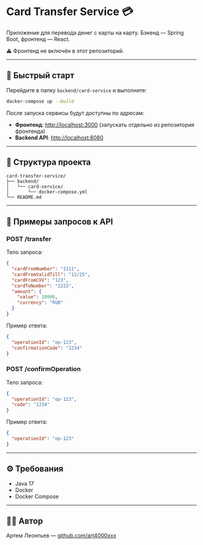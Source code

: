 # Card Transfer Service 💳

Приложение для перевода денег с карты на карту. Бэкенд — Spring Boot, фронтенд — React.

⚠️ Фронтенд не включён в этот репозиторий. 

---

## 🚀 Быстрый старт

Перейдите в папку `backend/card-service` и выполните:

```bash
docker-compose up --build
```

После запуска сервисы будут доступны по адресам:

* **Фронтенд**: [http://localhost:3000](http://localhost:3000)  (запускать отдельно из репозитория фронтенда)
* **Backend API**: [http://localhost:8080](http://localhost:8080)

---

## 📂 Структура проекта

```
card-transfer-service/
├── backend/
│   └── card-service/
│       └── docker-compose.yml
└── README.md
```

---

## 🧪 Примеры запросов к API

### POST /transfer

Тело запроса:

```json
{
  "cardFromNumber": "1111",
  "cardFromValidTill": "12/25",
  "cardFromCVV": "123",
  "cardToNumber": "2222",
  "amount": {
    "value": 10000,
    "currency": "RUB"
  }
}
```

Пример ответа:

```json
{
  "operationId": "op-123",
  "confirmationCode": "1234"
}
```

### POST /confirmOperation

Тело запроса:

```json
{
  "operationId": "op-123",
  "code": "1234"
}
```

Пример ответа:

```json
{
  "operationId": "op-123"
}
```

---

## ⚙️ Требования

* Java 17
* Docker
* Docker Compose

---

## 👨‍💻 Автор

Артем Леонтьев — [github.com/art4000xxx](https://github.com/art4000xxx)
